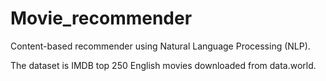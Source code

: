 # Movie_recommender
Content-based recommender using Natural Language Processing (NLP). 

The dataset is IMDB top 250 English movies downloaded from data.world.
